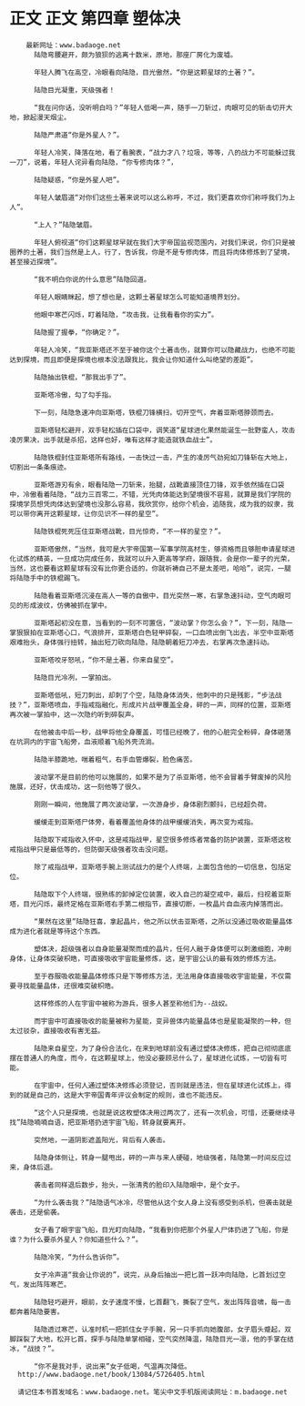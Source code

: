 # 正文 正文 第四章 塑体决
        最新网址：www.badaoge.net
          陆隐弯腰避开，颇为狼狈的逃离十数米，原地，那座厂房化为废墟。
      
          年轻人腾飞在高空，冷眼看向陆隐，目光傲然，“你是这颗星球的土著？”。
      
          陆隐目光凝重，天级强者！
      
          “我在问你话，没听明白吗？”年轻人低喝一声，随手一刀斩过，肉眼可见的斩击切开大地，掀起漫天烟尘。
      
          陆隐严肃道“你是外星人？”。
      
          年轻人冷笑，降落在地，看了看腕表，“战力才八？垃圾，等等，八的战力不可能躲过我一刀”，说着，年轻人诧异看向陆隐，“你专修肉体？”，
      
          陆隐疑惑，“你是外星人吧”。
      
          年轻人皱眉道“对你们这些土著来说可以这么称呼，不过，我们更喜欢你们称呼我们为上人”。
      
          “上人？”陆隐皱眉。
      
          年轻人俯视道“你们这颗星球早就在我们大宇帝国监视范围内，对我们来说，你们只是被圈养的土著，我们当然是上人，行了，告诉我，你是不是专修肉体，而且将肉体修炼到了望境，甚至接近探境”。
      
          “我不明白你说的什么意思”陆隐回道。
      
          年轻人眼睛眯起，想了想也是，这颗土著星球怎么可能知道境界划分。
      
          他眼中寒芒闪烁，盯着陆隐，“攻击我，让我看看你的实力”。
      
          陆隐握了握拳，“你确定？”。
      
          年轻人冷笑，“我亚斯塔还不至于被你这个土著击伤，就算你可以隐藏战力，也绝不可能达到探境，而且即便是探境也根本没法跟我比，我会让你知道什么叫绝望的差距”。
      
          陆隐抽出铁棍，“那我出手了”。
      
          亚斯塔冷傲，勾了勾手指。
      
          下一刻，陆隐急速冲向亚斯塔，铁棍刀锋横扫，切开空气，奔着亚斯塔脖颈而去。
      
          亚斯塔轻松避开，双手轻松插在口袋中，调笑道“星球进化果然能诞生一批野蛮人，攻击凌厉果决，出手就是杀招，这样也好，唯有这样才能造就铁血战士”。
      
          陆隐铁棍封住亚斯塔所有路线，一击快过一击，产生的凌厉气劲宛如刀锋斩在大地上，切割出一条条痕迹。
      
          亚斯塔游刃有余，眼看陆隐一刀斩来，抬腿，战靴直接顶住刀锋，双手依然插在口袋中，冷傲看着陆隐，“战力三百零二，不错，光凭肉体能达到望境很不容易，就算是我们学院的探境学员想凭肉体达到望境也没那么容易，我欣赏你，给你个机会，追随我，成为我的奴隶，我可以带你离开这颗星球，让你见识不一样的星空”。
      
          陆隐铁棍死死压住亚斯塔战靴，目光惊奇，“不一样的星空？”。
      
          亚斯塔傲然，“当然，我可是大宇帝国第一军事学院高材生，够资格而且够胆申请星球进化试炼的精英，一旦成功完成任务，我就可以升入更高等学府，跟随我，会是你一辈子的光荣，当然，这也要看这颗星球有没有比你更合适的，你就祈祷自己不是太差吧，哈哈”，说完，一腿将陆隐手中的铁棍踢飞。
      
          陆隐看着亚斯塔沉浸在高人一等的自傲中，目光突然一寒，右掌急速抖动，空气肉眼可见的形成波纹，仿佛被抓在掌中。
      
          亚斯塔起初没在意，当看到的一刻不可置信，“波动掌？你怎么会？”，下一刻，陆隐一掌狠狠拍在亚斯塔心口，气浪排开，亚斯塔白色轻甲碎裂，一口血喷出倒飞出去，半空中亚斯塔艰难抬头，身体强行扭转，抽出短刀砍向陆隐，陆隐朝着短刀冲去，右掌再次急速抖动。
      
          亚斯塔咬牙怒吼，“你不是土著，你来自星空”。
      
          陆隐目光冷冽，一掌拍出。
      
          亚斯塔低吼，短刀刺出，却刺了个空，陆隐身体消失，他刺中的只是残影，“步法战技？”，亚斯塔喷血，手指戒指融化，形成片片战甲覆盖全身，砰的一声，同样的位置，亚斯塔再次被一掌拍中，这一次隐约听到碎裂声。
      
          在他被击中后一秒，战甲将他全身覆盖，可惜已经晚了，他的心脏完全粉碎，身体砸落在坑洞内的宇宙飞船旁，血液顺着飞船外壳流淌。
      
          陆隐半膝跪地，喘着粗气，右手血管爆裂，脸色痛苦。
      
          波动掌不是目前的他可以施展的，如果不是为了杀亚斯塔，他不会冒着手臂废掉的风险施展，还好，伏击成功，这一刻他等了很久。
      
          刚刚一瞬间，他施展了两次波动掌，一次游身步，身体剧烈颤抖，已经超负荷。
      
          缓缓走到亚斯塔尸体旁，看着覆盖他身体的战甲缓缓消失，再次变为戒指。
      
          陆隐取下戒指收入怀中，这是戒指战甲，星空很多修炼者常备的防护装置，亚斯塔这枚戒指战甲只是最低等的，但防御天级强者攻击没问题。
      
          除了戒指战甲，亚斯塔手腕上测试战力的是个人终端，上面包含他的一切信息，包括定位。
      
          陆隐取下个人终端，很熟练的卸掉定位装置，收入自己的凝空戒中，最后，扫视着亚斯塔，目光闪烁，最终定格在亚斯塔右手第二根指节，直接切断，一枚晶片自血液内掉落而出。
      
          “果然在这里”陆隐狂喜，拿起晶片，他之所以伏击亚斯塔，之所以没通过吸收能量晶体成为进化者就是等待这个东西。
      
          塑体决，超级强者以自身能量凝聚而成的晶片，任何人融于身体便可以刺激细胞，冲刷身体，让身体突破枳晧，可直接吸收宇宙能量修炼，这，是宇宙公认的最有效的修炼方法。
      
          至于吞服吸收能量晶体修炼只是下等修炼方法，无法用身体直接吸收宇宙能量，不仅需要寻找能量晶体，还很难突破枳晧。
      
          这样修炼的人在宇宙中被称为游兵，很多人甚至称他们为--战奴。
      
          而宇宙中可直接吸收的能量被称为星能，变异兽体内能量晶体也是星能凝聚的一种，但太过驳杂，直接吸收有害无益。
      
          陆隐来自星空，为了身份合法化，在来到地球前没有通过塑体决修炼，把自己彻彻底底摆在普通人的角度，而今，在这颗星球上，他没必要顾忌什么了，星球进化试炼，一切皆有可能。
      
          在宇宙中，任何人通过塑体决修炼必须登记，否则就是违法，但在星球进化试炼上，得到的就是自己的，这是大宇帝国青年评议会制定的规则，谁也不能违反。
      
          “这个人只是探境，也就是说这枚塑体决用过两次了，还有一次机会，可惜，还要继续寻找”陆隐喃喃自语，把亚斯塔扔进宇宙飞船，转身就要离开。
      
          突然地，一道阴影遮盖阳光，背后有人袭击。
      
          陆隐身体侧让，转身一腿甩出，砰的一声与来人硬碰，地级强者，陆隐第一时间反应过来，身体后退。
      
          袭击者同样退后数步，抬头，一张清秀的脸印入陆隐眼中，是个女子。
      
          “为什么袭击我？”陆隐语气冰冷，尽管他从这个女人身上没有感受到杀机，但袭击就是袭击，还是偷袭。
      
          女子看了眼宇宙飞船，目光盯向陆隐，“我看到你把那个外星人尸体扔进了飞船，你是谁？为什么要杀外星人？你知道些什么？”。
      
          陆隐冷笑，“为什么告诉你”。
      
          女子冷声道“我会让你说的”，说完，从身后抽出一把匕首一跃冲向陆隐，匕首划过空气，发出阵阵寒芒。
      
          陆隐轻巧避开，眼前，女子速度不慢，匕首翻飞，撕裂了空气，发出阵阵音啸，每一击都奔着陆隐要害。
      
          陆隐透过寒芒，认准时机一把抓住女子手腕，另一只手抓向她腹部，女子眉头蹙起，双脚踩裂了大地，松开匕首，探手与陆隐单掌相碰，空气突然降温，陆隐目光一凛，他的手掌在结冰，“战技？”。
      
          “你不是我对手，说出来”女子低喝，气温再次降低。
      http://www.badaoge.net/book/13084/5726405.html
      
      请记住本书首发域名：www.badaoge.net。笔尖中文手机版阅读网址：m.badaoge.net